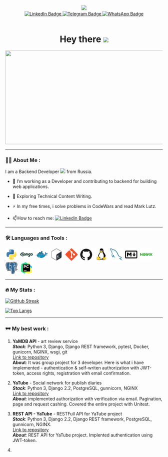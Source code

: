 <div id='header' align='center'>
  <img src='https://media.giphy.com/media/f3iwJFOVOwuy7K6FFw/giphy.gif' width='100'/>
  <div id="badges">
  <a href="https://linkedin.com/in/dzheronimo">
    <img src="https://img.shields.io/badge/LinkedIn-blue?style=for-the-badge&logo=linkedin&logoColor=white" alt="LinkedIn Badge"/>
  </a>
  <a href="https://t.me/Dzheronimo">
    <img src="https://img.shields.io/badge/Telegram-blue?style=for-the-badge&logo=telegram&logoColor=white" alt="Telegram Badge"/>
  </a>
  <a href="https://wa.me/79990806184">
    <img src="https://img.shields.io/badge/WhatsApp-green?style=for-the-badge&logo=whatsapp&logoColor=white" alt="WhatsApp Badge"/>
  </a>
</div>
  <img src='https://komarev.com/ghpvc/?username=dzheronimo&style=flat-squate&color=blue' alt=''/>
  <h1>
    Hey there
    <img src='https://media.giphy.com/media/hvRJCLFzcasrR4ia7z/giphy.gif' width='30px'/>
  </h1>
</div>
<div align="center">
  <img src="https://media.giphy.com/media/dWesBcTLavkZuG35MI/giphy.gif" width="600" height="300"/>
</div>

---

### :man_technologist: About Me :
I am a Backend Developer <img src="https://media.giphy.com/media/WUlplcMpOCEmTGBtBW/giphy.gif" width="30"> from Russia.
- :telescope: I’m working as a Developer and contributing to backend for building web applications.

- :seedling: Exploring Technical Content Writing.

- :zap: In my free times, i solve problems in CodeWars and read Mark Lutz.

- :mailbox:How to reach me: [![Linkedin Badge](https://img.shields.io/badge/-dzheronimo-blue?style=flat&logo=Linkedin&logoColor=white)](your-linkedin-url)

---

### :hammer_and_wrench: Languages and Tools :

<div>
  <img src='https://github.com/devicons/devicon/blob/master/icons/python/python-original.svg' title='Python' alt='Python' width='40' height='40'/>&nbsp;
  <img src='https://github.com/devicons/devicon/blob/master/icons/django/django-plain-wordmark.svg' title='Django' alt='Django' width='40' height='40'/>&nbsp;
  <img src='https://github.com/devicons/devicon/blob/master/icons/docker/docker-original.svg' title='Docker' alt='Docker' width='40' height='40'/>&nbsp;
  <img src='https://github.com/devicons/devicon/blob/master/icons/bash/bash-original.svg' title='Bash' alt='Bash' width='40' height='40'/>&nbsp;
  <img src='https://github.com/devicons/devicon/blob/master/icons/git/git-original.svg' title='GIT' alt='GIT' width='40' height='40'/>&nbsp;
  <img src='https://github.com/devicons/devicon/blob/master/icons/github/github-original.svg' title='github' alt='github' width='40' height='40'/>&nbsp;
  <img src='https://github.com/devicons/devicon/blob/master/icons/linux/linux-original.svg' title='Linux' alt='Linux' width='40' height='40'/>&nbsp;
  <img src='https://github.com/devicons/devicon/blob/master/icons/mysql/mysql-original.svg' title='MySQL' alt='MySQL' width='40' height='40'/>&nbsp;
  <img src='https://github.com/devicons/devicon/blob/master/icons/markdown/markdown-original.svg' title='Markdown' alt='Markdown' width='40' height='40'/>&nbsp;
  <img src='https://github.com/devicons/devicon/blob/master/icons/nginx/nginx-original.svg' title='NGINX' alt='NGINX' width='40' height='40'/>&nbsp;
  <img src='https://github.com/devicons/devicon/blob/master/icons/postgresql/postgresql-original.svg' title='PostgreSQL' alt='PostgreSQL' width='40' height='40'/>&nbsp;
  <img src='https://github.com/devicons/devicon/blob/master/icons/pycharm/pycharm-original.svg' title='PyCharm' alt='PyCharm' width='40' height='40'/>&nbsp;
</div>

---

### :fire: My Stats :

[![GitHub Streak](https://github-readme-streak-stats.herokuapp.com?user=dzheronimo&theme=tokyonight-duo&border_radius=5&date_format=j%20M%5B%20Y%5D)](https://git.io/streak-stats)

[![Top Langs](https://github-readme-stats.vercel.app/api/top-langs/?username=dzheronimo&layout=compact&theme=vision-friendly-dark)](https://github.com/anuraghazra/github-readme-stats)

---

### :dark_sunglasses: My best work :

 1. **YaMDB API** - art review service\
    ***Stack***: Python 3, Django, Django REST framework, pytest, Docker, gunicorn, NGINX, wsgi, git\
    <a  href='https://github.com/dzheronimo/infra_sp2'>Link to repository</a>\
    **About**: It was group project for 3 developer. Here is what i have implemented - authentication & self-writen authorization with JWT-token, access rights, registration with email confirmation. 
    
 2. **YaTube** - Social network for publish diaries\
   ***Stack***: Python 3, Django 2.2, PostgreSQL, gunnicorn, NGINX\
   <a href='https://github.com/dzheronimo/hw05_final'>Link to repository</a>\
   ***About***: implemented authorization with verification via email. Pagination, page and request cashing. Covered the entire project with Unitest.
   
 3. **REST API - YaTube** - RESTFull API for YaTube project\
    ***Stack***: Python 3, Django 2.2, Django REST framework, PostgreSQL, gunnicorn, NGINX.\
    <a  href='https://github.com/dzheronimo/api_final_yatube'>Link to repository</a>\
    ***About***: REST API for YaTube project. Implented authentication using JWT-token.
    
 3. 
    
